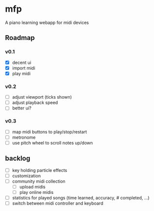 # mfp
A piano learning webapp for midi devices
## Roadmap
### v0.1
- [x] decent ui
- [x] import midi
- [x] play midi

### v0.2
- [ ] adjust viewport (ticks shown)
- [ ] adjust playback speed
- [ ] better ui?

### v0.3
- [ ] map midi buttons to play/stop/restart
- [ ] metronome
- [ ] use pitch wheel to scroll notes up/down

## backlog
- [ ] key holding particle effects
- [ ] customization
- [ ] community midi collection
    - [ ] upload midis
    - [ ] play online midis
- [ ] statistics for played songs (time learned, accuracy, # completed, ...)
- [ ] switch between midi controller and keyboard
